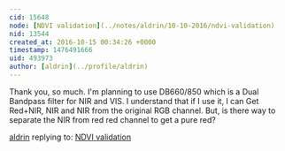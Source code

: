 ```yaml
---
cid: 15648
node: [NDVI validation](../notes/aldrin/10-10-2016/ndvi-validation)
nid: 13544
created_at: 2016-10-15 00:34:26 +0000
timestamp: 1476491666
uid: 493973
author: [aldrin](../profile/aldrin)
---
```


Thank you, so much. I'm planning to use DB660/850 which is a Dual Bandpass filter for NIR and VIS. I understand that if I use it, I can Get Red+NIR, NIR and NIR from the original RGB channel. But, is there  way to separate the NIR from red red channel to get a pure red?

[aldrin](../profile/aldrin) replying to: [NDVI validation](../notes/aldrin/10-10-2016/ndvi-validation)

